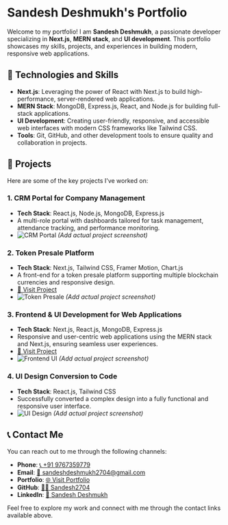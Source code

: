 # Sandesh Deshmukh's Portfolio

Welcome to my portfolio! I am **Sandesh Deshmukh**, a passionate developer specializing in **Next.js**, **MERN stack**, and **UI development**. This portfolio showcases my skills, projects, and experiences in building modern, responsive web applications.

## 🚀 Technologies and Skills
- **Next.js**: Leveraging the power of React with Next.js to build high-performance, server-rendered web applications.
- **MERN Stack**: MongoDB, Express.js, React, and Node.js for building full-stack applications.
- **UI Development**: Creating user-friendly, responsive, and accessible web interfaces with modern CSS frameworks like Tailwind CSS.
- **Tools**: Git, GitHub, and other development tools to ensure quality and collaboration in projects.

## 💼 Projects

Here are some of the key projects I've worked on:

### 1. **CRM Portal for Company Management**
   - **Tech Stack**: React.js, Node.js, MongoDB, Express.js
   - A multi-role portal with dashboards tailored for task management, attendance tracking, and performance monitoring.
   - ![CRM Portal](https://via.placeholder.com/400x300) *(Add actual project screenshot)*
  
### 2. **Token Presale Platform**
   - **Tech Stack**: Next.js, Tailwind CSS, Framer Motion, Chart.js
   - A front-end for a token presale platform supporting multiple blockchain currencies and responsive design.
   - [🔗 Visit Project](https://rebel-protocol-96wiljsxr-sandesh-deshmukhs-projects.vercel.app/)
   - ![Token Presale](https://via.placeholder.com/400x300) *(Add actual project screenshot)*

### 3. **Frontend & UI Development for Web Applications**
   - **Tech Stack**: Next.js, React.js, MongoDB, Express.js
   - Responsive and user-centric web applications using the MERN stack and Next.js, ensuring seamless user experiences.
   - [🔗 Visit Project](https://toobdog-2q49s21vb-sandesh-deshmukhs-projects.vercel.app/)
   - ![Frontend UI](https://via.placeholder.com/400x300) *(Add actual project screenshot)*

### 4. **UI Design Conversion to Code**
   - **Tech Stack**: React.js, Tailwind CSS
   - Successfully converted a complex design into a fully functional and responsive user interface.
   - ![UI Design](https://via.placeholder.com/400x300) *(Add actual project screenshot)*

## 📞 Contact Me

You can reach out to me through the following channels:

- **Phone**: [📞 +91 9767359779](tel:+919767359779)
- **Email**: [📧 sandeshdeshmukh2704@gmail.com](mailto:sandeshdeshmukh2704@gmail.com)
- **Portfolio**: [🌐 Visit Portfolio](https://sandeshportfolio.com)
- **GitHub**: [👨‍💻 Sandesh2704](https://github.com/Sandesh2704)
- **LinkedIn**: [🔗 Sandesh Deshmukh](https://www.linkedin.com/in/sandeshdeshmukh-036b4624b)

Feel free to explore my work and connect with me through the contact links available above.

